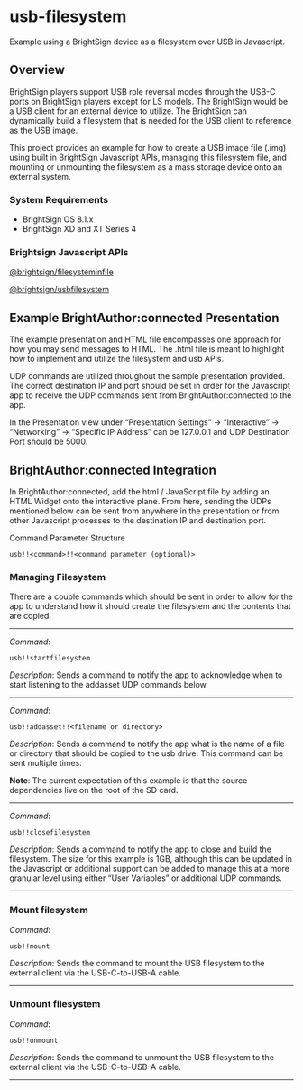 # usb-filesystem
Example using a BrightSign device as a filesystem over USB in Javascript.

## Overview

BrightSign players support USB role reversal modes through the USB-C ports on BrightSign players except for LS models. The BrightSign would be a USB client for an external device to utilize. The BrightSign can dynamically build a filesystem that is needed for the USB client to reference as the USB image.

This project provides an example for how to create a USB image file (.img) using built in BrightSign Javascript APIs, managing this filesystem file, and mounting or unmounting the filesystem as a mass storage device onto an external system. 

### System Requirements

- BrightSign OS 8.1.x
- BrightSign XD and XT Series 4

### Brightsign Javascript APIs

[@brightsign/filesysteminfile](https://brightsign.atlassian.net/wiki/spaces/DOC/pages/404622545/filesysteminfile)

[@brightsign/usbfilesystem](https://brightsign.atlassian.net/wiki/spaces/DOC/pages/404622824/usbfilesystem)


## Example BrightAuthor:connected Presentation

The example presentation and HTML file encompasses one approach for how you may send messages to HTML. The .html file is meant to highlight how to implement and utilize the filesystem and usb APIs. 

UDP commands are utilized throughout the sample presentation provided. The correct destination IP and port should be set in order for the Javascript app to receive the UDP commands sent from BrightAuthor:connected to the app. 

In the Presentation view under  “Presentation Settings” -> “Interactive” -> “Networking” -> “Specific IP Address” can be 127.0.0.1 and UDP Destination Port should be 5000. 


## BrightAuthor:connected  Integration

In BrightAuthor:connected, add the html / JavaScript file by adding an HTML Widget onto the interactive plane. From here, sending the UDPs mentioned below can be sent from anywhere in the presentation or from other Javascript processes to the destination IP and destination port. 

Command Parameter Structure
```
usb!!<command>!!<command parameter (optional)>
```

### Managing Filesystem

There are a couple commands which should be sent in order to allow for the app to understand how it should create the filesystem and the contents that are copied. 
___

_Command_: 
```
usb!!startfilesystem
```

_Description_: Sends a command to notify the app to acknowledge when to start listening to the addasset UDP commands below. 
___

_Command_: 
```
usb!!addasset!!<filename or directory>
```

_Description_: Sends a command to notify the app what is the name of a file or directory that should be copied to the usb drive. This command can be sent multiple times.

__Note__: The current expectation of this example is that the source dependencies live on the root of the SD card.
___

_Command_: 
```
usb!!closefilesystem
```

_Description_: Sends a command to notify the app to close and build the filesystem. The size for this example is 1GB, although this can be updated in the Javascript or additional support can be added to manage this at a more granular level using either “User Variables” or additional UDP commands.
___

### Mount filesystem

_Command_: 
```
usb!!mount
```

_Description_: Sends the command to mount the USB filesystem to the external client via the USB-C-to-USB-A cable.
___

### Unmount filesystem

_Command_: 
```
usb!!unmount
```

_Description_: Sends the command to unmount the USB filesystem to the external client via the USB-C-to-USB-A cable.
___